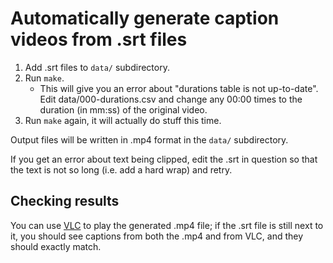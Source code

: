 # Automatically generate caption videos from .srt files

1. Add .srt files to `data/` subdirectory.
2. Run `make`.
    * This will give you an error about "durations table is not up-to-date". Edit data/000-durations.csv and change any 00:00 times to the duration (in mm:ss) of the original video.
3. Run `make` again, it will actually do stuff this time.

Output files will be written in .mp4 format in the `data/` subdirectory.

If you get an error about text being clipped, edit the .srt in question so that the text is not so long (i.e. add a hard wrap) and retry.

## Checking results

You can use [VLC](https://www.videolan.org/vlc/index.html) to play the generated .mp4 file; if the .srt file is still next to it, you should see captions from both the .mp4 and from VLC, and they should exactly match.
